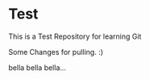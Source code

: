 # Test

This is a Test Repository for learning Git

Some Changes for pulling. :)

bella bella bella...
